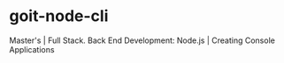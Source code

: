# goit-node-cli
Master's | Full Stack. Back  End Development: Node.js | Creating Console Applications
